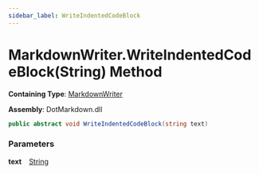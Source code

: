 ```yaml
---
sidebar_label: WriteIndentedCodeBlock
---
```


# MarkdownWriter\.WriteIndentedCodeBlock\(String\) Method

**Containing Type**: [MarkdownWriter](../index.md)

**Assembly**: DotMarkdown\.dll

```csharp
public abstract void WriteIndentedCodeBlock(string text)
```

### Parameters

**text** &ensp; [String](https://docs.microsoft.com/en-us/dotnet/api/system.string)